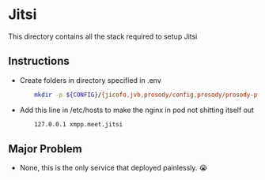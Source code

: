 # Jitsi

This directory contains all the stack required to setup Jitsi

## Instructions

- Create folders in directory specified in .env
    ```sh
        mkdir -p ${CONFIG}/{jicofo,jvb,prosody/config,prosody/prosody-plugins-custom,web/crontabs,web/transcripts,web/load-test}
    ```

- Add this line in /etc/hosts to make the nginx in pod not shitting itself out
    ```sh
        127.0.0.1 xmpp.meet.jitsi
    ```

## Major Problem
- None, this is the only service that deployed painlessly. 😭
